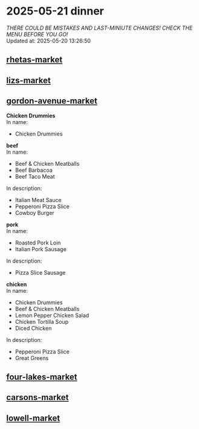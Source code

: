 # 2025-05-21 dinner  
*THERE COULD BE MISTAKES AND LAST-MINIUTE CHANGES! CHECK THE MENU BEFORE YOU GO!*  
Updated at: 2025-05-20 13:26:50  
## [rhetas-market](https://wisc-housingdining.nutrislice.com/menu/rhetas-market/dinner/2025-05-21)  
## [lizs-market](https://wisc-housingdining.nutrislice.com/menu/lizs-market/dinner/2025-05-21)  
## [gordon-avenue-market](https://wisc-housingdining.nutrislice.com/menu/gordon-avenue-market/dinner/2025-05-21)  
**Chicken Drummies**  
In name:   
 - Chicken Drummies  
  
**beef**  
In name:   
 - Beef & Chicken Meatballs  
 - Beef Barbacoa  
 - Beef Taco Meat  
  
In description:   
 - Italian Meat Sauce  
 - Pepperoni Pizza Slice  
 - Cowboy Burger  
  
**pork**  
In name:   
 - Roasted Pork Loin  
 - Italian Pork Sausage  
  
In description:   
 - Pizza Slice Sausage  
  
**chicken**  
In name:   
 - Chicken Drummies  
 - Beef & Chicken Meatballs  
 - Lemon Pepper Chicken Salad  
 - Chicken Tortilla Soup  
 - Diced Chicken  
  
In description:   
 - Pepperoni Pizza Slice  
 - Great Greens  
  
## [four-lakes-market](https://wisc-housingdining.nutrislice.com/menu/four-lakes-market/dinner/2025-05-21)  
## [carsons-market](https://wisc-housingdining.nutrislice.com/menu/carsons-market/dinner/2025-05-21)  
## [lowell-market](https://wisc-housingdining.nutrislice.com/menu/lowell-market/dinner/2025-05-21)  
  
